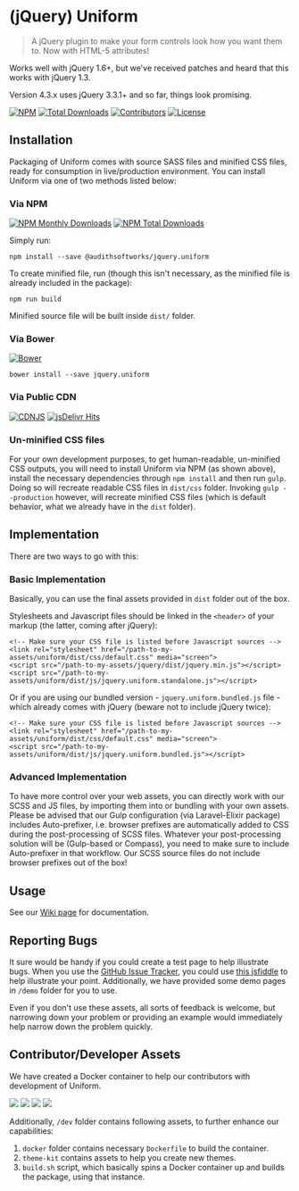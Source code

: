 # (jQuery) Uniform

> A jQuery plugin to make your form controls look how you want them to. Now with HTML-5 attributes!

Works well with jQuery 1.6+, but we've received patches and heard that this works with jQuery 1.3.

Version 4.3.x uses jQuery 3.3.1+ and so far, things look promising.

[![NPM](https://img.shields.io/npm/v/jquery.uniform.svg?maxAge=2592000?style=plastic)](https://www.npmjs.com/package/jquery.uniform)
[![Total Downloads](https://img.shields.io/github/downloads/AudithSoftworks/Uniform/total.svg?maxAge=2592000?style=plastic)](https://github.com/AudithSoftworks/Uniform)
[![Contributors](https://img.shields.io/github/contributors/AudithSoftworks/Uniform.svg?maxAge=2592000?style=plastic)](https://github.com/AudithSoftworks/Uniform)
[![License](https://img.shields.io/github/license/AudithSoftworks/Uniform.svg?maxAge=2592000?style=plastic)](https://github.com/AudithSoftworks/Uniform/blob/master/LICENSE.txt)

## Installation

Packaging of Uniform comes with source SASS files and minified CSS files, ready for consumption in live/production environment. You can install Uniform via one of two methods listed below:

### Via NPM

[![NPM Monthly Downloads](https://img.shields.io/npm/dm/jquery.uniform.svg)](https://www.npmjs.com/package/jquery.uniform)
[![NPM Total Downloads](https://img.shields.io/npm/dt/jquery.uniform.svg)](https://www.npmjs.com/package/jquery.uniform)

Simply run:

    npm install --save @audithsoftworks/jquery.uniform
    
To create minified file, run (though this isn't necessary, as the minified file is already included in the package):
    
    npm run build
    
Minified source file will be built inside ```dist/``` folder.

### Via Bower

[![Bower](https://img.shields.io/bower/v/jquery.uniform.svg?maxAge=2592000?style=plastic)](https://github.com/AudithSoftworks/Uniform)

    bower install --save jquery.uniform

### Via Public CDN

[![CDNJS](https://img.shields.io/cdnjs/v/Uniform.js.svg?maxAge=2592000?style=plastic)](https://cdnjs.com/libraries/Uniform.js)
[![jsDelivr Hits](https://data.jsdelivr.com/v1/package/npm/jquery.uniform/badge?style=rounded)](https://www.jsdelivr.com/package/npm/jquery.uniform)

### Un-minified CSS files

For your own development purposes, to get human-readable, un-minified CSS outputs, you will need to install Uniform via NPM (as shown above), install the necessary dependencies through ```npm install``` and then run ```gulp```. Doing so will recreate readable CSS files in ```dist/css``` folder. Invoking ```gulp --production``` however, will recreate minified CSS files (which is default behavior, what we already have in the ```dist``` folder).
    

## Implementation

There are two ways to go with this:

### Basic Implementation

Basically, you can use the final assets provided in ```dist``` folder out of the box.
 
Stylesheets and Javascript files should be linked in the ```<header>``` of your markup (the latter, coming after jQuery):

    <!-- Make sure your CSS file is listed before Javascript sources -->
	<link rel="stylesheet" href="/path-to-my-assets/uniform/dist/css/default.css" media="screen">
	<script src="/path-to-my-assets/jquery/dist/jquery.min.js"></script>
	<script src="/path-to-my-assets/uniform/dist/js/jquery.uniform.standalone.js"></script>

Or if you are using our bundled version - ```jquery.uniform.bundled.js``` file - which already comes with jQuery (beware not to include jQuery twice):

    <!-- Make sure your CSS file is listed before Javascript sources -->
	<link rel="stylesheet" href="/path-to-my-assets/uniform/dist/css/default.css" media="screen">
	<script src="/path-to-my-assets/uniform/dist/js/jquery.uniform.bundled.js"></script>

### Advanced Implementation

To have more control over your web assets, you can directly work with our SCSS and JS files, by importing them into or bundling with your own assets. Please be advised that our Gulp configuration (via Laravel-Elixir package) includes Auto-prefixer, i.e. browser prefixes are automatically added to CSS during the post-processing of SCSS files. Whatever your post-processing solution will be (Gulp-based or Compass), you need to make sure to include Auto-prefixer in that workflow. Our SCSS source files do not include browser prefixes out of the box! 


## Usage

See our <a href="https://github.com/AudithSoftworks/Uniform/wiki">Wiki page</a> for documentation.


## Reporting Bugs

It sure would be handy if you could create a test page to help illustrate bugs.  When you use the <a href="https://github.com/AudithSoftworks/Uniform/issues">GitHub Issue Tracker</a>, you could use [this jsfiddle](https://jsfiddle.net/Shehi/qgLwy8Ln/) to help illustrate your point. Additionally, we have provided some demo pages in ```/demo``` folder for you to use.

Even if you don't use these assets, all sorts of feedback is welcome, but narrowing down your problem or providing an example would immediately help narrow down the problem quickly.

## Contributor/Developer Assets

We have created a Docker container to help our contributors with development of Uniform.

[![](https://img.shields.io/docker/automated/audithsoftworks/uniform.svg)](https://microbadger.com/images/audithsoftworks/uniform "Docker Hub public images")
[![](https://images.microbadger.com/badges/version/audithsoftworks/uniform.svg)](https://microbadger.com/images/audithsoftworks/uniform "Docker Hub public images")
[![](https://images.microbadger.com/badges/image/audithsoftworks/uniform.svg)](https://microbadger.com/images/audithsoftworks/uniform "Docker Hub public images layers")
[![](https://img.shields.io/docker/pulls/audithsoftworks/uniform.svg)](https://microbadger.com/images/audithsoftworks/uniform "Docker Hub public images")

Additionally, ```/dev``` folder contains following assets, to further enhance our capabilities:

1. ```docker``` folder contains necessary ```Dockerfile``` to build the container.
2. ```theme-kit``` contains assets to help you create new themes.
3. ```build.sh``` script, which basically spins a Docker container up and builds the package, using that instance.
